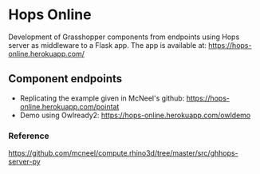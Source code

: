# Hops Online

Development of Grasshopper components from endpoints using Hops server as middleware to a Flask app.
The app is available at: <https://hops-online.herokuapp.com/>

## Component endpoints

* Replicating the example given in McNeel's github: <https://hops-online.herokuapp.com/pointat>
* Demo using Owlready2: <https://hops-online.herokuapp.com/owldemo>

### Reference

<https://github.com/mcneel/compute.rhino3d/tree/master/src/ghhops-server-py>
